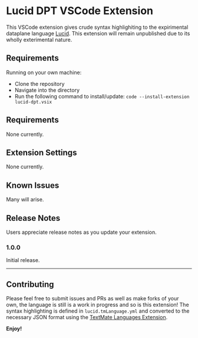 # Lucid DPT VSCode Extension

This VSCode extension gives crude syntax highlighiting to the expirimental dataplane language [Lucid](https://github.com/PrincetonUniversity/lucid). This extension will remain unpublished due to its wholly exterimental nature.

## Requirements

Running on your own machine:
* Clone the repository
* Navigate into the directory
* Run the following command to install/update: ```code --install-extension lucid-dpt.vsix```

## Requirements

None currently.

## Extension Settings

None currently.

## Known Issues

Many will arise.

## Release Notes

Users appreciate release notes as you update your extension.

### 1.0.0

Initial release.

---

## Contributing

Please feel free to submit issues and PRs as well as make forks of your own, the language is still is a work in progress and so is this extension! The syntax highlighting is defined in `lucid.tmLanguage.yml` and converted to the necessary JSON format using the [TextMate Languages Extension](https://marketplace.visualstudio.com/items?itemName=pedro-w.tmlanguage).

**Enjoy!**
